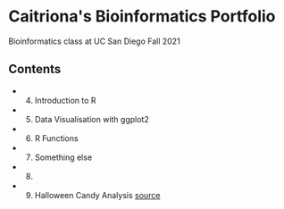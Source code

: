 # Caitriona's Bioinformatics Portfolio

Bioinformatics class at UC San Diego Fall 2021

## Contents

- 04. Introduction to R
- 05. Data Visualisation with ggplot2
- 06. R Functions
- 07. Something else
- 08. 
- 09. Halloween Candy Analysis [source](https://github.com/cbrenchy/bggn213/blob/main/class_09_mini_project/Class_09_mini_Project.Rmd)
